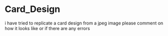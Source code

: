 # Card_Design
i have tried to replicate a card design from a jpeg image
please comment on how it looks like or if there are any errors
